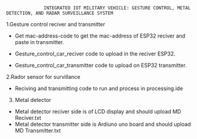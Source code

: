                   INTEGRATED IOT MILITARY VEHICLE: GESTURE CONTROL, METAL DETECTION, AND RADAR SURVEILLANCE SYSTEM

1.Gesture control reciver and transmitter

* Get mac-address-code to get the mac-address of ESP32 reciver and paste in transmitter.

* Gesture_control_car_reciver code to upload in the reciver ESP32.

* Gesture_control_car_transmitter code to upload on ESP32 transmitter.

2.Rador sensor for survillance

* Reciving and transmitting code to run and process in processing.ide

3. Metal detector
 * Metal detector reciver side is of LCD display and should upload MD Reciver.txt
 * Metal detector transmitter side is Ardiuno uno board and should upload MD Transmitter.txt
